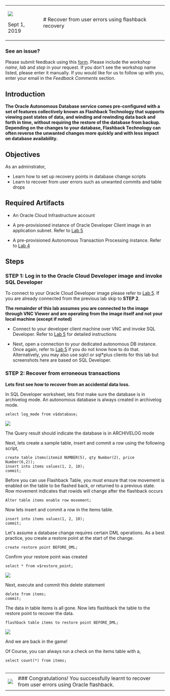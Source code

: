 <table class="tbl-heading"><tr><td class="td-logo">

![](./images/obe_tag.png)

Sept 1, 2019
</td>
<td class="td-banner">
# Recover from user errors using flashback recovery
</td></tr><table>

### **See an issue?**
Please submit feedback using this [form](https://apexapps.oracle.com/pls/apex/f?p=133:1:::::P1_FEEDBACK:1). Please include the *workshop name*, *lab* and *step* in your request.  If you don't see the workshop name listed, please enter it manually. If you would like for us to follow up with you, enter your email in the *Feedback Comments* section.
## Introduction


**The Oracle Autonomous Database service comes pre-configured with a set of features collectively known as Flashback Technology that supports viewing past states of data, and winding and rewinding data back and forth in time, without requiring the restore of the database from backup. Depending on the changes to your database, Flashback Technology can often reverse the unwanted changes more quickly and with less impact on database availability.**

## Objectives

As an adminstrator,
- Learn how to set up recovery points in database change scripts
- Learn to recover from user errors such as unwanted commits and table drops


## Required Artifacts

- An Oracle Cloud Infrastructure account

- A pre-provisioned instance of Oracle Developer Client image in an application subnet. Refer to [Lab 5](ConfigureDevClient.md)

- A pre-provisioned Autonomous Transaction Processing instance. Refer to [Lab 4](./ProvisionADB.md)

## Steps

### **STEP 1: Log in to the Oracle Cloud Developer image and invoke SQL Developer**

To connect to your Oracle Cloud Developer image please refer to [Lab 5](ConfigureDevClient.md). If  you are already connected from the previous lab skip to **STEP 2**.  

**The remainder of this lab assumes you are connected to the image through VNC Viewer and are operating from the image itself and not your local machine (except if noted)**

- Connect to your developer client machine over VNC and invoke SQL Developer. Refer to [Lab 5](./1ConfigureDevClient.md) for detailed instructions 


- Next, open a connection to your dedicated autonomous DB instance. Once again, refer to [Lab 5](./1ConfigureDevClient.md) if you do not know how to do that. Alternatively, you may also use sqlcl or sql*plus clients for this lab but screenshots here are based on SQL Developer.


### **STEP 2: Recover from erroneous transactions**

**Lets first see how to recover from an accidental data loss.**

In SQL Developer worksheet, lets first make sure the database is in archivelog mode. An autonomous database is always created in archivelog mode.

````
select log_mode from v$database;
````
![](./images/Flashback/log_mode.png)


The Query result should indicate the database is in ARCHIVELOG mode

Next, lets create a sample table, insert and commit a row using the following script,

````
create table items(itemid NUMBER(5), qty Number(2), price Number(6,2));
insert into items values(1, 2, 10);
commit;
````

Before you can use Flashback Table, you must ensure that row movement is enabled on the table to be flashed back, or returned to a previous state. Row movement indicates that rowids will change after the flashback occurs

````
Alter table items enable row movement;
````

Now lets insert and commit a row in the items table.

````
insert into items values(1, 2, 10);
commit;
````


Let's assume a database change requires certain DML operations. As a best practice, you create a restore point at the start of the change.

````
create restore point BEFORE_DML;

````

Confirm your restore point was created

````
select * from v$restore_point;
````
![](./images/Flashback/restore_point2.png)

Next, execute and commit this delete statement
````
delete from items;
commit;
````

The data in table items is all gone. Now lets flashback the table to the restore point to recover the data.

````
flashback table items to restore point BEFORE_DML;

````
![](./images/Flashback/flashback.png)


And we are back in the game! 

Of Course, you can always run a check on the items table with a, 

````
select count(*) from items;

````



<table>
<tr><td class="td-logo">

[![](images/obe_tag.png)](#)</td>
<td class="td-banner">
### Congratulations! You successfully learnt to recover from user errors using Oracle flashback.




</td>
</tr>
<table>